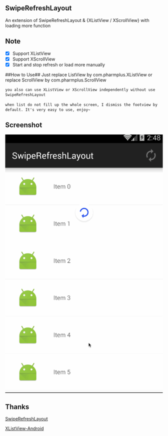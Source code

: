## SwipeRefreshLayout ##
An extension of SwipeRefreshLayout & {XListView / XScrollView} with loading more function

## Note ##
- [x] Support XListView
- [x] Support XScrollView
- [x] Start and stop refresh or load more manually

##How to Use##
    Just replace ListView by com.pharmplus.XListView or replace ScrollView by com.pharmplus.ScrollView
    
    you also can use XListView or XScrollView independently without use SwipeRefreshLayout
    
    when list do not fill up the whole screen, I dismiss the footview by default. It's very easy to use, enjoy~

## Screenshot ##
![Gif](/demo.gif)


## Thanks ##
[SwipeRefreshLayout](https://developer.android.com/reference/android/support/v4/widget/SwipeRefreshLayout.html)

[XListView-Android](https://github.com/Maxwin-z/XListView-Android)


